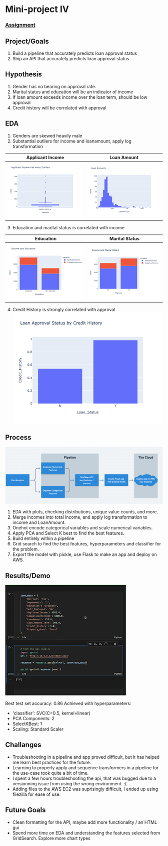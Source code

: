 # Mini-project IV

### [Assignment](assignment.md)

## Project/Goals
1. Build a pipeline that accurately predicts loan approval status
2. Ship an API that accurately predicts loan approval status

## Hypothesis
1. Gender has no bearing on approval rate.
2. Marital status and education will be an indicator of income
3. If loan amount exceeds income over the loan term, should be low approval
5. Credit history will be correlated with approval

## EDA 
1. Genders are skewed heavily male
2. Substantial outliers for income and loanamount, apply log transformation

Applicant Income           |  Loan Amount
:-------------------------:|:-------------------------:
![Outliers](images/Applicantbox.png)  |  ![LoanAmount](images/LoanAmountHist.png)

3. Education and marital status is correlated with income

Education                  |  Marital Status
:-------------------------:|:-------------------------:
![Education](images/IncomeEducation.png)  |  ![Married](images/IncomeMaritalStatus.png)

4. Credit History is strongly correlated with approval
![Credit](images/CreditHistoryPlot.png)


## Process
![Process](images/process.png)
1. EDA with plots, checking distributions, unique value counts, and more.
2. Merge incomes into total income, and apply log transformation to income and LoanAmount.
3. Onehot encode categorical variables and scale numerical variables.
4. Apply PCA and Select K best to find the best features.
5. Build entirely within a pipeline
6. Grid search to find the best features, hyperparameters and classifier for the problem.
7. Export the model with pickle, use Flask to make an app and deploy on AWS.

## Results/Demo

![api_demo](images/Screen_Recording_2022-07-15_at_11_04_57_AM_AdobeExpress.gif)

Best test set accuracy: 0.86
Achieved with hyperparameters: 
* 'classifier': SVC(C=0.5, kernel=linear)
* PCA Components: 2
* SelectKBest: 1
* Scaling: Standard Scaler


## Challanges 
* Troubleshooting in a pipeline and app proved difficult, but it has helped me learn best practices for the future.
* Learning to properly apply and sequence transformers in a pipeline for the use-case took quite a bit of time.
* I spent a few hours troubleshooting the api, that was bugged due to a versionning issue from using the wrong environment. :(
* Adding files to the AWS EC2 was suprisingly difficult, I ended up using filezilla for ease of use.

## Future Goals
* Clean formatting for the API, maybe add more functionality / an HTML gui
* Spend more time on EDA and understanding the features selected from GridSearch. Explore more chart types